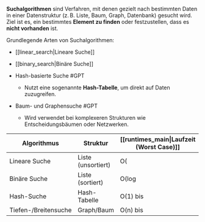**Suchalgorithmen** sind Verfahren, mit denen gezielt nach bestimmten Daten in einer Datenstruktur (z. B. Liste, Baum, Graph, Datenbank) gesucht wird. Ziel ist es, ein bestimmtes **Element zu finden** oder festzustellen, dass es **nicht vorhanden** ist.

Grundlegende Arten von Suchalgorithmen:
- [[linear_search|Lineare Suche]]
- [[binary_search|Binäre Suche]]
- Hash-basierte Suche #GPT
	- Nutzt eine sogenannte **Hash-Tabelle**, um direkt auf Daten zuzugreifen.

- Baum- und Graphensuche #GPT
	- Wird verwendet bei komplexeren Strukturen wie Entscheidungsbäumen oder Netzwerken.

| Algorithmus          | Struktur           | [[runtimes_main\|Laufzeit (Worst Case)]] |
| -------------------- | ------------------ | ---------------------------------------- |
| Lineare Suche        | Liste (unsortiert) | O(                                       |
| Binäre Suche         | Liste (sortiert)   | O(log                                    |
| Hash-Suche           | Hash-Tabelle       | O(1) bis                                 |
| Tiefen-/Breitensuche | Graph/Baum         | O(n) bis                                 |
